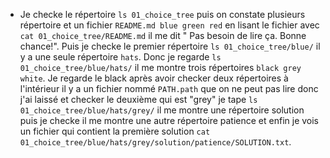 + Je checke le répertoire `ls 01_choice_tree` puis on constate plusieurs répertoire et un fichier `README.md blue green red` en lisant le fichier avec `cat 01_choice_tree/README.md` il me dit " Pas besoin de lire ça. Bonne chance!". Puis je checke le premier répertoire `ls 01_choice_tree/blue/` il y a une seule répertoire `hats`. Donc je regarde `ls 01_choice_tree/blue/hats/` il me montre trois répertoires `black grey white`. Je regarde le black après avoir checker deux répertoires à l'intérieur il y a un fichier nommé `PATH.path` que on ne peut pas lire donc j'ai laissé et checker le deuxième qui est "grey" je tape `ls 01_choice_tree/blue/hats/grey/` il me montre une répertoire solution puis je checke il me montre une autre répertoire patience et enfin je vois un fichier qui contient la première solution `cat 01_choice_tree/blue/hats/grey/solution/patience/SOLUTION.txt`. 